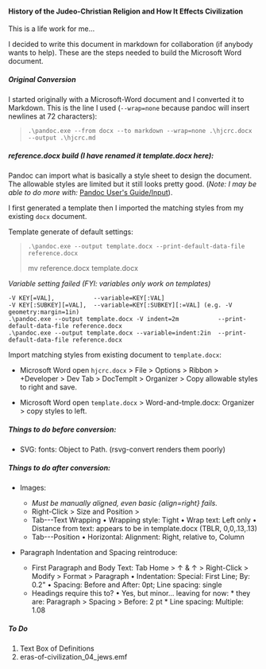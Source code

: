 #### History of the Judeo-Christian Religion and How It Effects Civilization

This is a life work for me...

I decided to write this document in markdown for collaboration (if anybody wants to help). These are the steps needed to build the Microsoft Word document.

##### Original Conversion

I started originally with a Microsoft-Word document and I converted it to Markdown. This is the line I used (`--wrap=none` because pandoc will insert newlines at 72 characters):

>     .\pandoc.exe --from docx --to markdown --wrap=none .\hjcrc.docx --output .\hjcrc.md

##### reference.docx build (I have renamed it template.docx here):

Pandoc can import what is basically a style sheet to design the document. The allowable styles are limited but it still looks pretty good. (*Note: I may be able to do more with:* [Pandoc User's Guide/Input](https://pandoc.org/MANUAL.html#input)).

I first generated a template then I imported the matching styles from my existing `docx` document.

Template generate of default settings:

>     .\pandoc.exe --output template.docx --print-default-data-file reference.docx
> mv reference.docx template.docx

*Variable setting failed (FYI: variables only work on templates)*

    -V KEY[=VAL],           --variable=KEY[:VAL]
    -V KEY[:SUBKEY][=VAL],  --variable=KEY[:SUBKEY][:=VAL] (e.g. -V geometry:margin=1in)
    .\pandoc.exe --output template.docx -V indent=2m           --print-default-data-file reference.docx   
    .\pandoc.exe --output template.docx --variable=indent:2in  --print-default-data-file reference.docx

Import matching styles from existing document to `template.docx`:

* Microsoft Word open `hjcrc.docx` > File > Options > Ribbon > +Developer > Dev Tab > DocTemplt > Organizer > Copy allowable styles to right and save.

* Microsoft Word open `template.docx`  > Word-and-tmple.docx: Organizer > copy styles to left.

##### Things to do before conversion:

* SVG: fonts: Object to Path. (rsvg-convert renders them poorly)

##### Things to do after conversion:

* Images: 
	* *Must be manually aligned, even basic {align=right} fails.*
	+ Right-Click > Size and Position >
	+ Tab---Text Wrapping
		• Wrapping style:			Tight
		• Wrap text:					Left only
		• Distance from text: appears to be in template.docx (TBLR, 0,0,.13,.13)
	+ Tab---Position
		• Horizontal:					Alignment: Right, relative to, Column

* Paragraph Indentation and Spacing reintroduce:
	+ First Paragraph and Body Text:
		Tab Home > ↑ 		& 	↑ > Right-Click > Modify > Format > Paragraph
			• Indentation: 	Special: First Line; By: 0.2"
			• Spacing:			Before and After: 0pt; Line spacing: single
	+ Headings require this to?
			• Yes, but minor... leaving for now:
					* they are: Paragraph > Spacing > Before: 2 pt
					*																	Line spacing: Multiple: 1.08

##### To Do

1) Text Box of Definitions
2) eras-of-civilization_04_jews.emf